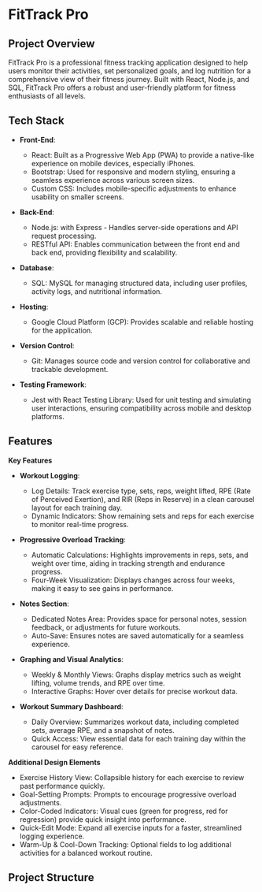 # FitTrack Pro

## Project Overview
FitTrack Pro is a professional fitness tracking application designed to help users monitor their activities, set personalized goals, and log nutrition for a comprehensive view of their fitness journey. Built with React, Node.js, and SQL, FitTrack Pro offers a robust and user-friendly platform for fitness enthusiasts of all levels.

## Tech Stack
- **Front-End**: 
  - React: Built as a Progressive Web App (PWA) to provide a native-like experience on mobile devices, especially iPhones.
  - Bootstrap: Used for responsive and modern styling, ensuring a seamless experience across various screen sizes.
  - Custom CSS: Includes mobile-specific adjustments to enhance usability on smaller screens.
  
- **Back-End**: 
  - Node.js: with Express - Handles server-side operations and API request processing.
  - RESTful API: Enables communication between the front end and back end, providing flexibility and scalability.

- **Database**: 
  - SQL: MySQL for managing structured data, including user profiles, activity logs, and nutritional information.

- **Hosting**: 
  - Google Cloud Platform (GCP): Provides scalable and reliable hosting for the application.

- **Version Control**: 
  - Git: Manages source code and version control for collaborative and trackable development.

- **Testing Framework**: 
  - Jest with React Testing Library: Used for unit testing and simulating user interactions, ensuring compatibility across mobile and desktop platforms.

## Features
**Key Features**

- **Workout Logging**:
  - Log Details: Track exercise type, sets, reps, weight lifted, RPE (Rate of Perceived Exertion), and RIR (Reps in Reserve) in a clean carousel layout for each training day.
  - Dynamic Indicators: Show remaining sets and reps for each exercise to monitor real-time progress.

- **Progressive Overload Tracking**:
  - Automatic Calculations: Highlights improvements in reps, sets, and weight over time, aiding in tracking strength and endurance progress.
  - Four-Week Visualization: Displays changes across four weeks, making it easy to see gains in performance.

- **Notes Section**:
  - Dedicated Notes Area: Provides space for personal notes, session feedback, or adjustments for future workouts.
  - Auto-Save: Ensures notes are saved automatically for a seamless experience.

- **Graphing and Visual Analytics**:
  - Weekly & Monthly Views: Graphs display metrics such as weight lifting, volume trends, and RPE over time.
  - Interactive Graphs: Hover over details for precise workout data.

- **Workout Summary Dashboard**:
  - Daily Overview: Summarizes workout data, including completed sets, average RPE, and a snapshot of notes.
  - Quick Access: View essential data for each training day within the carousel for easy reference.

**Additional Design Elements**

  - Exercise History View: Collapsible history for each exercise to review past performance quickly.
  - Goal-Setting Prompts: Prompts to encourage progressive overload adjustments.
  - Color-Coded Indicators: Visual cues (green for progress, red for regression) provide quick insight into performance.
  - Quick-Edit Mode: Expand all exercise inputs for a faster, streamlined logging experience.
  - Warm-Up & Cool-Down Tracking: Optional fields to log additional activities for a balanced workout routine.

## Project Structure
